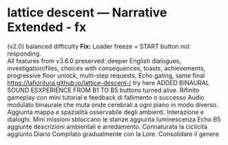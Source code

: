 
# lattice descent — Narrative Extended - fx
(v2.0) balanced difficulty
**Fix:** Loader freeze + START button not responding.  
All features from v3.6.0 preserved: deeper English dialogues, investigation/files, choices with consequences, toasts, achievements, progressive floor unlock, multi-step requests, Echo gating, same final
https://lafioritura.github.io/lattice-descent-/  try here 
ADDED BINAURAL SOUND ESXPERIENCE FROM B1 TO B5 
buttons turned alive.
Rifinito gameplay con mini tutorial e feedback di fallimento o successo 
Audio modulato binaurale che muta onde cerebrali a ogni piano in modo diverso. 
Aggiunta mappa e spazialità osservabile degli ambienti. Interazione e dialoghi. 
Mini missioni sbloccano le stanze 
aggiunta luminescenza Echo B5
aggiunte descrizioni ambientali e arredamento. 
Connaturata la ciclicità 
aggiunto Diario Compilato gradualmente con la Lore. Consolidare il genere 
